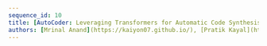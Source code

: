 ```yaml
---
sequence_id: 10
title: [AutoCoder: Leveraging Transformers for Automatic Code Synthesis](https://openreview.net/forum?id=fIU0j2MXTIa)
authors: [Mrinal Anand](https://kaiyon07.github.io/), [Pratik Kayal](https://scholar.google.com/citations?user=WOrOyp4AAAAJ), [Mayank Singh](https://mayank4490.github.io/)
---
```

